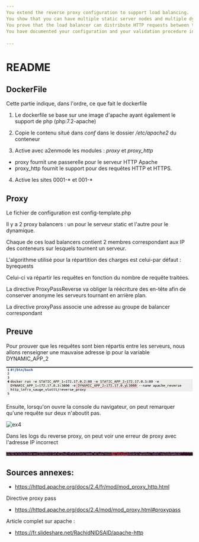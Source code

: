 ```yaml
---
You extend the reverse proxy configuration to support load balancing.
You show that you can have multiple static server nodes and multiple dynamic server nodes.
You prove that the load balancer can distribute HTTP requests between these nodes.
You have documented your configuration and your validation procedure in your report.

---
```




# README

## **DockerFile**

Cette partie indique, dans l'ordre, ce que fait le dockerfile

1) Le dockerfile se base sur une image d'apache ayant également le support de php (php:7.2-apache)

2) Copie le contenu situé dans *conf* dans le dossier */etc/apache2* du conteneur

3) Active avec a2enmode les modules : *proxy* et *proxy_http*

- proxy fournit une passerelle pour le serveur HTTP Apache
- proxy_http fournit le support pour  des requêtes HTTP et HTTPS.

4) Active les sites 0001-* et 001-*



## Proxy

Le fichier de configuration est config-template.php

Il y a 2 proxy balancers : un pour le serveur static et l'autre pour le dynamique.

Chaque de ces load balancers contient 2 membres correspondant aux IP des conteneurs sur lesquels tournent un serveur.

L'algorithme utilisé pour la répartition des charges est celui-par défaut : byrequests

Celui-ci va répartir les requêtes en fonction du nombre de requête traitées.



La directive ProxyPassReverse va obliger la réécriture des en-tête afin de conserver anonyme les serveurs tournant en arrière plan.

La directive proxyPass associe une adresse au groupe de balancer correspondant

## Preuve

Pour prouver que les requêtes sont bien répartis entre les serveurs, nous allons renseigner une mauvaise adresse ip pour la variable DYNAMIC_APP_2

![ex3](assets/ex3.PNG)



Ensuite, lorsqu'on ouvre la console du navigateur, on peut remarquer qu'une requête sur deux n'aboutit pas.

![ex4](C:\Users\super\switchdrive\HEIG\s4\RES\labo\http_final\http-infra\assets\ex4.PNG)



Dans les logs du reverse proxy, on peut voir une erreur de proxy avec l'adresse IP incorrect

![log](assets/log.PNG)

## Sources annexes:

- https://httpd.apache.org/docs/2.4/fr/mod/mod_proxy_http.html

Directive proxy pass

- https://httpd.apache.org/docs/2.4/mod/mod_proxy.html#proxypass

Article complet sur apache :

- https://fr.slideshare.net/RachidNIDSAID/apache-http

